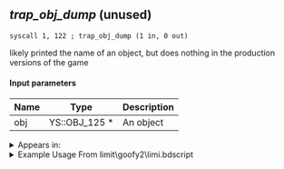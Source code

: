 ## *trap_obj_dump* (unused)

`syscall 1, 122 ; trap_obj_dump (1 in, 0 out)`

likely printed the name of an object, but does nothing in the production versions of the game

#### Input parameters
| Name | Type | Description
|------|------|------------
| obj   | YS::OBJ_125 *   | An object




<details>
	<summary>Appears in:</summary>
| filename | Entity (obj)
|----------|-------------
| limit\goofy2\limi.bdscript       |           
| limit\goofy2_wi\limi.bdscript       |           
| limit\riku\limi.bdscript       |           
| limit\trinity\limi.bdscript       |           
| limit\trinity_wi\limi.bdscript       |           
| obj\B_AL110\b_al.bdscript       | ((B) Volcanic Lord’s lava pool)          
| obj\B_AL120\b_al.bdscript       | ((B) Blizzard Lord’s ice spikes)          
| obj\B_EX140\b_ex.bdscript       | ((B) Xigbar)          
| obj\B_EX140_LV99\b_ex.bdscript       | ((B99) Xigbar (Limit Cut))          
| obj\F_NM130\f_nm.bdscript       | ((F) ??? (NM))          
| obj\M_EX620\m_ex.bdscript       | ((M) Fortuneteller)          
| obj\M_EX740\m_ex.bdscript       | ((M) Crescendo)          
| obj\N_HE010_BTL\n_he.bdscript       | ((N) Hercules (BTL) (HE))          
| obj\N_LK020_BTL\n_lk.bdscript       | ((N) Pumba (BTL) (LK))          
| obj\N_TR010_BTL\n_tr.bdscript       | ((N) Sark (BTL) (TR))          
| obj\N_WI010_BTL\n_wi.bdscript       | ((N) Pete (captain) (BTL) (WI))          
| obj\N_WI010_BTL_VS\n_wi.bdscript       | ((N) Pete (captain) (BTL_VS) (WI))          

</details>

<details>
	<summary>Example Usage From limit\goofy2\limi.bdscript</summary>
```plaintext
L400:
 pushFromFSp 20
 syscall 1, 140 ; trap_target_is_exist (1 in, 1 out)
 jz L419
 pushFromFSp 20
 gosub 12, L655
 memcpyToSp 16, 32
 pushFromPSp 32
 syscall 1, 122 ; trap_obj_dump (1 in, 0 out)
 jmp L419
```
</details>

